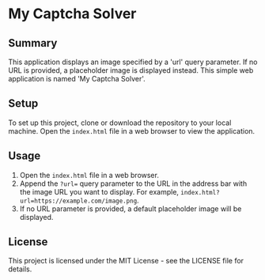 # My Captcha Solver

## Summary
This application displays an image specified by a 'url' query parameter. If no URL is provided, a placeholder image is displayed instead. This simple web application is named 'My Captcha Solver'.

## Setup
To set up this project, clone or download the repository to your local machine. Open the `index.html` file in a web browser to view the application.

## Usage
1. Open the `index.html` file in a web browser.
2. Append the `?url=` query parameter to the URL in the address bar with the image URL you want to display. For example, `index.html?url=https://example.com/image.png`.
3. If no URL parameter is provided, a default placeholder image will be displayed.

## License
This project is licensed under the MIT License - see the LICENSE file for details.